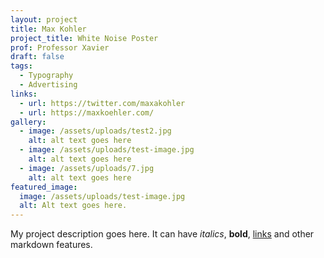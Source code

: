 ```yaml
---
layout: project
title: Max Kohler
project_title: White Noise Poster
prof: Professor Xavier
draft: false
tags:
  - Typography
  - Advertising
links:
  - url: https://twitter.com/maxakohler
  - url: https://maxkoehler.com/
gallery:
  - image: /assets/uploads/test2.jpg
    alt: alt text goes here
  - image: /assets/uploads/test-image.jpg
    alt: alt text goes here
  - image: /assets/uploads/7.jpg
    alt: alt text goes here
featured_image:
  image: /assets/uploads/test-image.jpg
  alt: Alt text goes here.
---
```


My project description goes here. It can have *italics*, **bold**, [links](www.example.com) and other markdown features.
